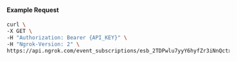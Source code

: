 <!-- Code generated for API Clients. DO NOT EDIT. -->
#### Example Request
```bash
curl \
-X GET \
-H "Authorization: Bearer {API_KEY}" \
-H "Ngrok-Version: 2" \
https://api.ngrok.com/event_subscriptions/esb_2TDPwlu7yyY6hyfZr3iNnQctxCA/sources/ip_policy_updated.v0
